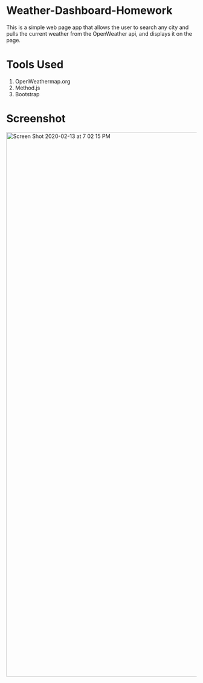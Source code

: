 # Weather-Dashboard-Homework

This is a simple web page app that allows the user to search any city and pulls the current weather from the OpenWeather api, and displays it on the page.

# Tools Used
1. OpenWeathermap.org
2. Method.js
3. Bootstrap

# Screenshot
<img width="1440" alt="Screen Shot 2020-02-13 at 7 02 15 PM" src="https://user-images.githubusercontent.com/59578229/74489464-5ddac980-4e93-11ea-9c5e-c811371cd1da.png">